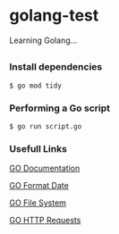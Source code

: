# golang-test
Learning Golang...

##

### Install dependencies

```
$ go mod tidy
```

### Performing a Go script

```
$ go run script.go
```

### Usefull Links

[GO Documentation](https://go.dev/)

[GO Format Date](https://go.dev/src/time/format.go)

[GO File System](https://pkg.go.dev/os#File)

[GO HTTP Requests](https://pkg.go.dev/net/http)
